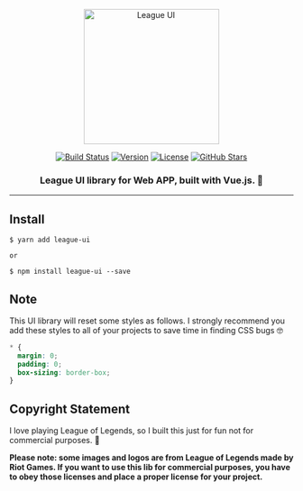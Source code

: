 <p align="center">
    <a href="https://github.com/yingjieweb/league-ui">
        <img width="240" src="https://sta-op.douyucdn.cn/dycatr/7e189c7fedb3aa96e84d9fefcc892ec1.png?v=20200407" alt="League UI">
    </a>
</p>
<p align="center">
    <a href="https://www.travis-ci.org/yingjieweb/league-ui"><img src="https://www.travis-ci.org/yingjieweb/league-ui.svg?branch=master" alt="Build Status"></a>
    <a href="https://www.npmjs.com/package/league-ui"><img src="https://img.shields.io/npm/v/league-ui?color=%230E80C0" alt="Version"></a>
    <a href="https://github.com/yingjieweb/league-ui"><img src="https://img.shields.io/github/license/yingjieweb/league-ui" alt="License"></a>
    <a href="https://github.com/yingjieweb/league-ui"><img src="https://img.shields.io/github/stars/yingjieweb/league-ui?style=social" alt="GitHub Stars"></a>
</p>
<h3 align="center">League UI library for Web APP, built with Vue.js. 🎉</h3>

---

## Install

```
$ yarn add league-ui

or

$ npm install league-ui --save
```

## Note

This UI library will reset some styles as follows. I strongly recommend you add these styles to all of your projects to save time in finding CSS bugs 🤓️

```css
* {
  margin: 0;
  padding: 0;
  box-sizing: border-box;
}
```

## Copyright Statement

I love playing League of Legends, so I built this just for fun not for commercial purposes. 🐒

**Please note: some images and logos are from League of Legends made by Riot Games. If you want to use this lib for commercial purposes, you have to obey those licenses and place a proper license for your project.**
